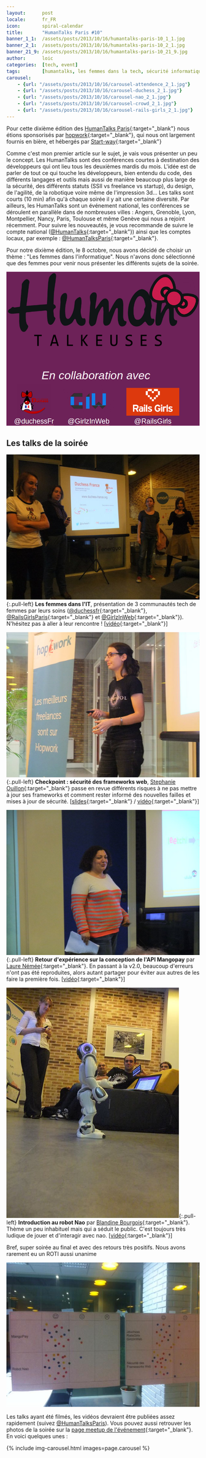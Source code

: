 ```yaml
---
layout:      post
locale:      fr_FR
icon:        spiral-calendar
title:       "HumanTalks Paris #10"
banner_1_1:  /assets/posts/2013/10/16/humantalks-paris-10_1_1.jpg
banner_2_1:  /assets/posts/2013/10/16/humantalks-paris-10_2_1.jpg
banner_21_9: /assets/posts/2013/10/16/humantalks-paris-10_21_9.jpg
author:      loic
categories:  [tech, event]
tags:        [humantalks, les femmes dans la tech, sécurité informatique, api, nao]
carousel:
    - {url: "/assets/posts/2013/10/16/carousel-attendence_2_1.jpg"}
    - {url: "/assets/posts/2013/10/16/carousel-duchess_2_1.jpg"}
    - {url: "/assets/posts/2013/10/16/carousel-nao_2_1.jpg"}
    - {url: "/assets/posts/2013/10/16/carousel-crowd_2_1.jpg"}
    - {url: "/assets/posts/2013/10/16/carousel-rails-girls_2_1.jpg"}
---
```


Pour cette dixième édition des [HumanTalks Paris](https://gospeak.io/groups/humantalks-paris/events/2013_10){:target="_blank"}
nous étions sponsorisés par [hopwork](http://www.hopwork.com){:target="_blank"}, qui nous ont largement fournis en bière,
et hébergés par [Start-way](https://www.start-way.com){:target="_blank"} <i class="emoji smile"></i>

Comme c'est mon premier article sur le sujet, je vais vous présenter un peu le concept.
Les HumanTalks sont des conférences courtes à destination des développeurs qui ont lieu tous les deuxièmes mardis du mois.
L'idée est de parler de tout ce qui touche les développeurs, bien entendu du code, des différents langages et outils mais aussi de manière beaucoup plus large
de la sécurité, des différents statuts (SSII vs freelance vs startup), du design, de l'agilité, de la robotique voire même de l'impression 3d...
Les talks sont courts (10 min) afin qu'à chaque soirée il y ait une certaine diversité.
Par ailleurs, les HumanTalks sont un événement national, les conférences se déroulent en parallèle dans de nombreuses villes :
Angers, Grenoble, Lyon, Montpellier, Nancy, Paris, Toulouse et même Genève qui nous a rejoint récemment.
Pour suivre les nouveautés, je vous recommande de suivre le compte national ([@HumanTalks](https://twitter.com/humantalks){:target="_blank"})
ainsi que les comptes locaux, par exemple : [@HumanTalksParis](https://twitter.com/humantalksparis){:target="_blank"}.

Pour notre dixième édition, le 8 octobre, nous avons décidé de choisir un thème : "Les femmes dans l'informatique".
Nous n'avons donc sélectionné que des femmes pour venir nous présenter les différents sujets de la soirée.

![HumanTalks spécial femme dans la tech](/assets/posts/2013/10/16/humantalkeuses.png)

## Les talks de la soirée

![Les femmes dans la tech](/assets/posts/2013/10/16/les-femmes-dans-la-tech.jpeg){:.pull-left}
**Les femmes dans l'IT**, présentation de 3 communautés tech de femmes par leurs soins ([@duchessfr](https://twitter.com/duchessfr){:target="_blank"},
[@RailsGirlsParis](https://twitter.com/RailsGirlsParis){:target="_blank"} et [@GirlzInWeb](https://twitter.com/GirlzInWeb){:target="_blank"}).
N'hésitez pas à aller à leur rencontre ! [[vidéo](https://www.youtube.com/watch?v=WhOIBTpWAvA){:target="_blank"}]

![Checkpoint : sécurité des frameworks web par Stephanie Ouillon](/assets/posts/2013/10/16/point-sur-la-securite-web.jpeg){:.pull-left}
**Checkpoint : sécurité des frameworks web**, [Stephanie Ouillon](https://twitter.com/arroway53c){:target="_blank"} passe en revue différents risques
à ne pas mettre à jour ses frameworks et comment rester informé des nouvelles failles et mises à jour de sécurité.
[[slides](https://fr.slideshare.net/steph_ouillon/human-talksparis-securiteframeworksweb){:target="_blank"} / [vidéo](https://www.youtube.com/watch?v=AcvaUhGyTVk){:target="_blank"}]

![Retour d'expérience sur la conception de l'API Mangopay par Laure Némée](/assets/posts/2013/10/16/rex-conception-api-mangopay.jpeg){:.pull-left}
**Retour d'expérience sur la conception de l'API Mangopay** par [Laure Némée](https://twitter.com/Zazoun){:target="_blank"}.
En passant à la v2.0, beaucoup d'erreurs n'ont pas été reproduites, alors autant partager pour éviter aux autres de les faire la première fois.
[[vidéo](https://www.youtube.com/watch?v=A_A3gm11Ttc){:target="_blank"}]

![Introduction au robot Nao par Blandine Bourgois](/assets/posts/2013/10/16/introduction-au-robot-nao.jpeg){:.pull-left}
**Introduction au robot Nao** par [Blandine Bourgois](https://twitter.com/bbourgois){:target="_blank"}.
Thème un peu inhabituel mais qui a séduit le public. C'est toujours très ludique de jouer et d'interagir avec nao.
[[vidéo](https://www.youtube.com/watch?v=uWpnYTti48s){:target="_blank"}]

Bref, super soirée au final et avec des retours très positifs. Nous avons rarement eu un ROTI aussi unanime <i class="emoji happy"></i>

![ROTI de la soirée](/assets/posts/2013/10/16/roti.jpg)

Les talks ayant été filmés, les vidéos devraient être publiées assez rapidement (suivez [@HumanTalksParis](https://twitter.com/humantalksparis)).
Vous pouvez aussi retrouver les photos de la soirée sur la [page meetup de l'événement](https://www.meetup.com/fr-FR/HumanTalks-Paris/events/142883912){:target="_blank"}.
En voici quelques unes :

{% include img-carousel.html images=page.carousel %}
